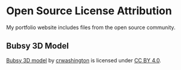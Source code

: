 # Open Source License Attribution

My portfolio website includes files from the open source community.

## Bubsy 3D Model

[Bubsy 3D model](https://sketchfab.com/3d-models/bubsy-3d-bubsy-b5e4bb536de640e180b00fa58205abaa) by [crwashington](https://sketchfab.com/crwashington) is licensed under [CC BY 4.0](https://creativecommons.org/licenses/by/4.0/).
